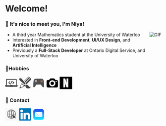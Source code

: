 # Welcome!

### 🐹 It's nice to meet you, I'm Niya!

<img alt="GIF" align="right" height="370px" src="assets/gifs/kittygif.gif"/>

- A third year Mathematics student at the University of Waterloo
- Interested in **Front-end Development**, **UI/UX Design**, and **Artificial Intelligence**
- Previously a **Full-Stack Developer** at Ontario Digital Service, and University of Waterloo

### 🍓Hobbies
<div>
<img src="assets/images/codingicon.png" height="40px">
<img src="assets/images/drawingicon.png" height="40px">
<img src="assets/images/gamecontroller.png" height="40px">
<img src="assets/images/cameraicon.png" height="40px">
<img src="assets/images/netflixicon.jpg" height="40px">
</div>

### 💌 Contact
<a href="https://kneeya.github.io/" target="_blank"><img src="assets/images/websitelogo.png" height="40px"></a> 
<a href="https://www.linkedin.com/in/niya-xu/" target="_blank"><img src="assets/images/linkedin.png" height="40px"></a> 
<a href="mailto:nyxu@uwaterloo.ca" target="_blank"><img src="assets/images/maillogo.png" height="40px"></a> 
